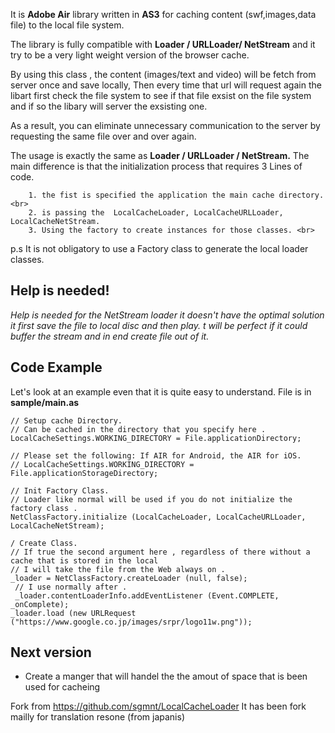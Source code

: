 It is **Adobe Air** library written in **AS3** for caching content
(swf,images,data file) to the local file system.
    
The library is fully compatible with **Loader / URLLoader/ NetStream** and it try to be a very light weight version of the browser cache.
     
By using this class , the content (images/text and video) will be fetch from server once and save locally, Then every time that url will request again the libart first check the file system to see if that file exsist on the file system and if so the libary will server the exsisting one. 
     
     
As a result, you can eliminate unnecessary communication to the server by requesting the same file over and over again.
    
The usage is exactly the same as **Loader / URLLoader / NetStream.**
The main difference is that the initialization process that requires 3 Lines of code.

        1. the fist is specified the application the main cache directory.<br>
        2. is passing the  LocalCacheLoader, LocalCacheURLLoader, LocalCacheNetStream.
        3. Using the factory to create instances for those classes. <br>
     
p.s 
It is not obligatory to use a Factory class to generate the local loader classes.    
    
Help is needed!
---------------
_Help is needed for the NetStream loader it doesn't have the optimal solution it first save the file to local disc and then play.
t will be perfect if it could buffer the stream and in end create file out of it._     
    
     
## Code Example
Let's look at an example even that it is quite easy to understand. File is in  **sample/main.as**
    
     
    
     
	// Setup cache Directory.
    // Can be cached in the directory that you specify here .
    LocalCacheSettings.WORKING_DIRECTORY = File.applicationDirectory;
        
    // Please set the following: If AIR for Android, the AIR for iOS.
    // LocalCacheSettings.WORKING_DIRECTORY = File.applicationStorageDirectory;
     
    // Init Factory Class.
    // Loader like normal will be used if you do not initialize the factory class .
    NetClassFactory.initialize (LocalCacheLoader, LocalCacheURLLoader, LocalCacheNetStream);
     
    / Create Class.
    // If true the second argument here , regardless of there without a cache that is stored in the local
    // I will take the file from the Web always on .
    _loader = NetClassFactory.createLoader (null, false);
     // I use normally after .
     _loader.contentLoaderInfo.addEventListener (Event.COMPLETE, _onComplete);
	_loader.load (new URLRequest ("https://www.google.co.jp/images/srpr/logo11w.png"));
     

## **Next version**
- Create a manger that will handel the the amout of space that is been used for cacheing 



Fork from https://github.com/sgmnt/LocalCacheLoader
It has been fork mailly for translation resone (from japanis)

 